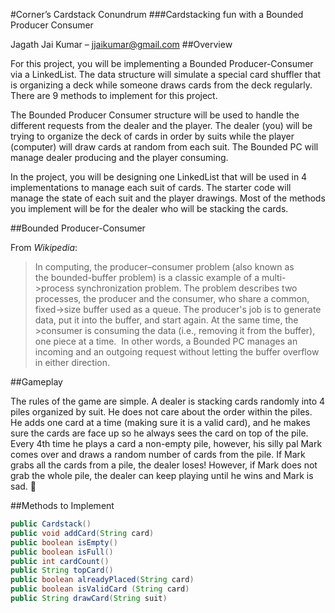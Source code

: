 #Corner’s Cardstack Conundrum
###Cardstacking fun with a Bounded Producer Consumer

Jagath Jai Kumar – jjaikumar@gmail.com
##Overview

For this project, you will be implementing a Bounded Producer-Consumer via a LinkedList. The data structure will simulate a special card shuffler that is organizing a deck while someone draws cards from the deck regularly. There are 9 methods to implement for this project.

The Bounded Producer Consumer structure will be used to handle the different requests from the dealer and the player. The dealer (you) will be trying to organize the deck of cards in order by suits while the player (computer) will draw cards at random from each suit. The Bounded PC will manage dealer producing and the player consuming.

In the project, you will be designing one LinkedList that will be used in 4 implementations to manage each suit of cards. The starter code will manage the state of each suit and the player drawings. Most of the methods you implement will be for the dealer who will be stacking the cards.  

##Bounded Producer-Consumer

From *Wikipedia*:

>In computing, the producer–consumer problem (also known as the bounded-buffer problem) is a classic example of a multi->process synchronization problem. The problem describes two processes, the producer and the consumer, who share a common, fixed->size buffer used as a queue. The producer's job is to generate data, put it into the buffer, and start again. At the same time, the >consumer is consuming the data (i.e., removing it from the buffer), one piece at a time. 
>In other words, a Bounded PC manages an incoming and an outgoing request without letting the buffer overflow in either direction.

##Gameplay

The rules of the game are simple. A dealer is stacking cards randomly into 4 piles organized by suit. He does not care about the order within the piles. He adds one card at a time (making sure it is a valid card), and he makes sure the cards are face up so he always sees the card on top of the pile. Every 4th time he plays a card a non-empty pile, however, his silly pal Mark comes over and draws a random number of cards from the pile. If Mark grabs all the cards from a pile, the dealer loses! However, if Mark does not grab the whole pile, the dealer can keep playing until he wins and Mark is sad. 

##Methods to Implement
``` java
public Cardstack()
public void addCard(String card) 
public boolean isEmpty()
public boolean isFull() 
public int cardCount() 
public String topCard() 
public boolean alreadyPlaced(String card) 
public boolean isValidCard (String card)
public String drawCard(String suit)
```
